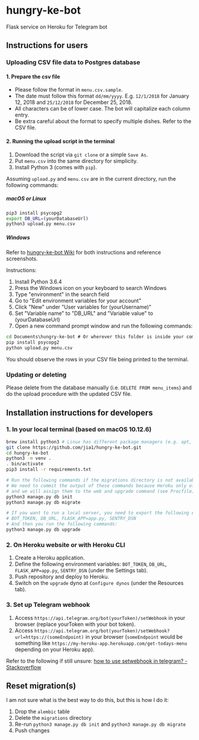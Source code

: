 # hungry-ke-bot
Flask service on Heroku for Telegram bot

## Instructions for users

### Uploading CSV file data to Postgres database

#### 1. Prepare the csv file
- Please follow the format in `menu.csv.sample`.
- The date must follow this format `dd/mm/yyyy`. E.g. `12/1/2018` for January 12, 2018 and `25/12/2018` for December 25, 2018.
- All characters can be of lower case. The bot will capitalize each column entry.
- Be extra careful about the format to specify multiple dishes. Refer to the CSV file.

#### 2. Running the upload script in the terminal
1. Download the script via `git clone` or a simple `Save As`.
1. Put `menu.csv` into the same directory for simplicity.
1. Install Python 3 (comes with `pip`).

Assuming `upload.py` and `menu.csv` are in the current directory, run the following commands:

##### macOS or Linux
```bash
pip3 install psycopg2
export DB_URL=(yourDatabaseUrl)
python3 upload.py menu.csv
```

##### Windows

Refer to [hungry-ke-bot Wiki](https://github.com/jia1/hungry-ke-bot/wiki/User-instructions-on-uploading-CSV-file-data) for both instructions and reference screenshots.

Instructions:
1. Install Python 3.6.4
1. Press the Windows icon on your keyboard to search Windows
1. Type "environment" in the search field
1. Go to "Edit environment variables for your account"
1. Click "New" under "User variables for (yourUsername)"
1. Set "Variable name" to "DB_URL" and "Variable value" to (yourDatabaseUrl)
1. Open a new command prompt window and run the following commands:

```cmd
cd Documents\hungry-ke-bot # Or wherever this folder is inside your computer
pip install psycopg2
python upload.py menu.csv
```

You should observe the rows in your CSV file being printed to the terminal.

### Updating or deleting

Please delete from the database manually (i.e. `DELETE FROM menu_items`) and do the upload procedure with the updated CSV file.

## Installation instructions for developers

### 1. In your local terminal (based on macOS 10.12.6)
```bash
brew install python3 # Linux has different package managers (e.g. apt, yum)
git clone https://github.com/jia1/hungry-ke-bot.git
cd hungry-ke-bot
python3 -m venv .
. bin/activate
pip3 install -r requirements.txt

# Run the following commands if the migrations directory is not available
# We need to commit the output of these commands because Heroku only offers 2 free dynos,
# and we will assign them to the web and upgrade command (see Procfile)
python3 manage.py db init
python3 manage.py db migrate

# If you want to run a local server, you need to export the following environment variables:
# BOT_TOKEN, DB_URL, FLASK_APP=app.py, SENTRY_DSN
# And then you run the following commands:
python3 manage.py db upgrade
```

### 2. On Heroku website or with Heroku CLI
1. Create a Heroku application.
1. Define the following environment variables: `BOT_TOKEN`, `DB_URL`, `FLASK_APP=app.py`, `SENTRY_DSN` (under the Settings tab).
1. Push repository and deploy to Heroku.
1. Switch on the `upgrade` dyno at `Configure dynos` (under the Resources tab).

### 3. Set up Telegram webhook
1. Access `https://api.telegram.org/bot(yourToken)/setWebhook` in your browser (replace yourToken with your bot token).
1. Access `https://api.telegram.org/bot(yourToken)/setWebhook?url=https://(someEndpoint)` in your browser (`someEndpoint` would be something like `https://my-heroku-app.herokuapp.com/get-todays-menu` depending on your Heroku app).

Refer to the following if still unsure: [how to use setwebhook in telegram? - Stackoverflow](https://stackoverflow.com/questions/36905455/how-to-use-setwebhook-in-telegram)

## Reset migration(s)
I am not sure what is the best way to do this, but this is how I do it:
1. Drop the `alembic` table
1. Delete the `migrations` directory
1. Re-run `python3 manage.py db init` and `python3 manage.py db migrate`
1. Push changes
